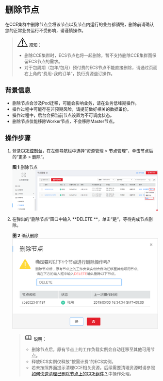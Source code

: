 # 删除节点<a name="cce_01_0186"></a>

在CCE集群中删除节点会将该节点以及节点内运行的业务都销毁，删除前请确认您的正常业务运行不受影响，请谨慎操作。

>![](public_sys-resources/icon-notice.gif) **须知：**   
>-   删除CCE集群时，ECS节点也将一起删除，暂不支持删除CCE集群而保留ECS节点的需求。  
>-   对于包周期（包年/包月）预付费的ECS节点不能直接删除，请通过页面右上角的“费用-我的订单”，执行资源退订操作。  

## 背景信息<a name="section83421713122615"></a>

-   删除节点会涉及Pod迁移，可能会影响业务，请在业务低峰期操作。
-   操作过程中可能存在非预期风险，请提前做好相关的数据备份。
-   操作过程中，后台会把当前节点设置为不可调度状态。
-   删除节点仅能移除Worker节点，不会移除Master节点。

## 操作步骤<a name="section727210277269"></a>

1.  登录[CCE控制台](https://console.huaweicloud.com/cce2.0/?utm_source=helpcenter)，在左侧导航栏中选择“资源管理 \> 节点管理“，单击节点后的“更多 \> 删除“。

    **图 1**  删除节点<a name="fig11430133319362"></a>  
    ![](figures/删除节点.png "删除节点")

2.  在弹出的“删除节点“窗口中输入  **DELETE **，单击“是“，等待完成节点删除。

    **图 2**  确认删除<a name="fig15863174982118"></a>  
    ![](figures/确认删除.png "确认删除")

    >![](public_sys-resources/icon-note.gif) **说明：**   
    >-   删除节点后，原有节点上的工作负载实例会自动迁移至其他可用节点。  
    >-   释放ECS实例仅释放“按需计费“的ECS实例。  
    >-   若未按照界面提示清理CCE相关资源，后续需要清理资源时请参照[如何快速清理已删除节点上的CCE组件？](如何快速清理已删除节点上的CCE组件.md)中操作处理。  


